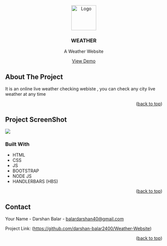 <!-- Improved compatibility of back to top link: See: https://github.com/othneildrew/Best-README-Template/pull/73 -->
<a name="readme-top"></a>

<!-- PROJECT LOGO -->
<br />
<div align="center">
  <a href="https://github.com/othneildrew/Best-README-Template">
    <img src="https://res.cloudinary.com/dexratgkq/image/upload/v1661599813/samples/1555512_tltfvw.png" alt="Logo" width="80" height="80">
  </a>

  <h3 align="center">WEATHER</h3>

  <p align="center">
    A Weather Website
    <br />
  </p>
  <a href="https://balar-weather-app.herokuapp.com/">View Demo</a>
</div>


<!-- ABOUT THE PROJECT -->
## About The Project

It is an online live weather checking webiste , you can check any city live weather at any time

<p align="right">(<a href="#readme-top">back to top</a>)</p>

<!-- ABOUT THE PROJECT -->
## Project ScreenShot

<img src="https://res.cloudinary.com/dexratgkq/image/upload/v1661599716/samples/ss3_hoy3as.png">

### Built With

* HTML
* CSS
* JS
* BOOTSTRAP
* NODE JS
* HANDLERBARS (HBS)

<p align="right">(<a href="#readme-top">back to top</a>)</p>

<!-- CONTACT -->
## Contact

Your Name - Darshan Balar - balardarshan40@gmail.com

Project Link: (https://github.com/darshan-balar2400/Weather-Website)

<p align="right">(<a href="#readme-top">back to top</a>)</p>


